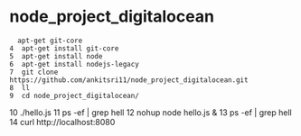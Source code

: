 # node_project_digitalocean

      apt-get git-core
    4  apt-get install git-core
    5  apt-get install node
    6  apt-get install nodejs-legacy
    7  git clone https://github.com/ankitsri11/node_project_digitalocean.git
    8  ll
    9  cd node_project_digitalocean/
   10  ./hello.js 
   11  ps -ef | grep hell
   12  nohup node hello.js &
   13  ps -ef | grep hell
   14  curl http://localhost:8080
